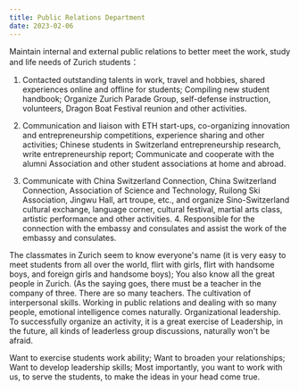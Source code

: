 ```yaml
---
title: Public Relations Department
date: 2023-02-06
---
```


Maintain internal and external public relations to better meet the work, study and life needs of Zurich students：

1. Contacted outstanding talents in work, travel and hobbies, shared experiences online and offline for students; Compiling new student handbook; Organize Zurich Parade Group, self-defense instruction, volunteers, Dragon Boat Festival reunion and other activities.

2. Communication and liaison with ETH start-ups, co-organizing innovation and entrepreneurship competitions, experience sharing and other activities; Chinese students in Switzerland entrepreneurship research, write entrepreneurship report; Communicate and cooperate with the alumni Association and other student associations at home and abroad.

3. Communicate with China Switzerland Connection, China Switzerland Connection, Association of Science and Technology, Ruilong Ski Association, Jingwu Hall, art troupe, etc., and organize Sino-Switzerland cultural exchange, language corner, cultural festival, martial arts class, artistic performance and other activities. 4. Responsible for the connection with the embassy and consulates and assist the work of the embassy and consulates.

The classmates in Zurich seem to know everyone's name (it is very easy to meet students from all over the world, flirt with girls, flirt with handsome boys, and foreign girls and handsome boys); You also know all the great people in Zurich. (As the saying goes, there must be a teacher in the company of three. There are so many teachers. The cultivation of interpersonal skills. Working in public relations and dealing with so many people, emotional intelligence comes naturally. Organizational leadership. To successfully organize an activity, it is a great exercise of Leadership, in the future, all kinds of leaderless group discussions, naturally won't be afraid.

Want to exercise students work ability; Want to broaden your relationships; Want to develop leadership skills; Most importantly, you want to work with us, to serve the students, to make the ideas in your head come true.